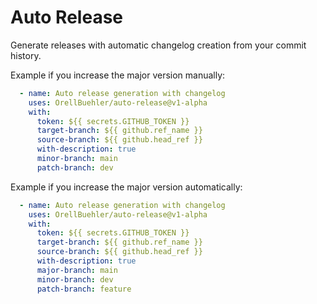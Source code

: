 # Auto Release

Generate releases with automatic changelog creation from your commit history.

Example if you increase the major version manually:

```yaml
  - name: Auto release generation with changelog
    uses: OrellBuehler/auto-release@v1-alpha
    with:
      token: ${{ secrets.GITHUB_TOKEN }}
      target-branch: ${{ github.ref_name }}
      source-branch: ${{ github.head_ref }}
      with-description: true
      minor-branch: main
      patch-branch: dev
```

Example if you increase the major version automatically:

```yaml
  - name: Auto release generation with changelog
    uses: OrellBuehler/auto-release@v1-alpha
    with:
      token: ${{ secrets.GITHUB_TOKEN }}
      target-branch: ${{ github.ref_name }}
      source-branch: ${{ github.head_ref }}
      with-description: true
      major-branch: main
      minor-branch: dev
      patch-branch: feature
```
